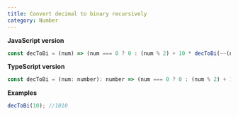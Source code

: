```yaml
---
title: Convert decimal to binary recursively
category: Number
---
```


**JavaScript version**

```js
const decToBi = (num) => (num === 0 ? 0 : (num % 2) + 10 * decToBi(~~(num / 2)));
```

**TypeScript version**

```js
const decToBi = (num: number): number => (num === 0 ? 0 : (num % 2) + 10 * decToBi(~~(num / 2)));
```

**Examples**

```js
decToBi(10); //1010
```
